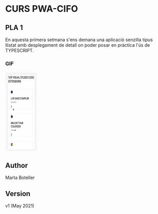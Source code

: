 # CURS PWA-CIFO 

## PLA 1


En aquesta primera setmana s'ens demana una aplicació senzilla tipus llistat amb desplegament de detall on poder posar en pràctica l'ús de TYPESCRIPT.

### GIF

<img src="https://github.com/martaboteller/PLA1_ListView/blob/master/Pla1_v1.gif" width="100" height="250" />

## Author
Marta Boteller

## Version
v1 (May 2021)

